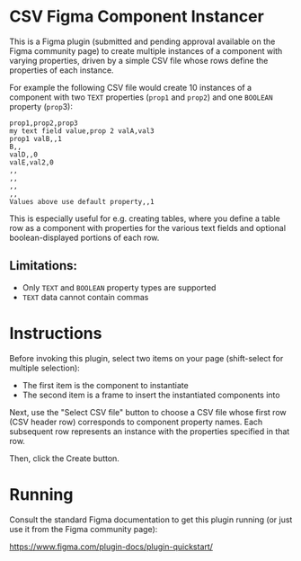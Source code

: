 # CSV Figma Component Instancer

This is a Figma plugin (submitted and pending approval available on the Figma
community page) to create multiple instances of a component with varying
properties, driven by a simple CSV file whose rows define the properties of each
instance.

For example the following CSV file would create 10 instances of a component 
with two `TEXT` properties (`prop1` and `prop2`) and one `BOOLEAN` property 
(`prop`3):

```
prop1,prop2,prop3
my text field value,prop 2 valA,val3
prop1 valB,,1
B,,
valD,,0
valE,val2,0
,,
,,
,,
,,
Values above use default property,,1
```

This is especially useful for e.g. creating tables, where you define a table row
as a component with properties for the various text fields and optional
boolean-displayed portions of each row.

## Limitations:

- Only `TEXT` and `BOOLEAN` property types are supported
- `TEXT` data cannot contain commas

# Instructions

Before invoking this plugin, select two items on your page (shift-select for
multiple selection):

  - The first item is the component to instantiate
  - The second item is a frame to insert the instantiated components into

Next, use the "Select CSV file" button to choose a CSV file whose first row
(CSV header row) corresponds to component property names. Each subsequent row
represents an instance with the properties specified in that row.

Then, click the Create button.

# Running

Consult the standard Figma documentation to get this plugin running (or just 
use it from the Figma community page):

  https://www.figma.com/plugin-docs/plugin-quickstart/
